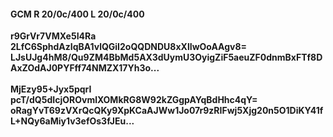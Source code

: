 #### GCM R 20/0c/400 L 20/0c/400
**r9GrVr7VMXe5I4Ra**<br/>**2LfC6SphdAzIqBA1vlQGiI2oQQDNDU8xXlIwOoAAgv8=**<br/>**LJsUJg4hM8/Qu9ZM4BbMd5AX3dUymU3OyigZiF5aeuZF0dnmBxFTf8DAxZOdAJ0PYFff74NMZX17Yh3o...**<br/><br/>
**MjEzy95+Jyx5pqrI**<br/>**pcT/dQ5dIcjOROvmlXOMkRG8W92kZGgpAYqBdHhc4qY=**<br/>**oRagYvT69zVXrQcQKy9XpKCaAJWw1Jo07r9zRIFwj5Xjg20n5O1DiKY41fL+NQy6aMiy1v3efOs3fJEu...**